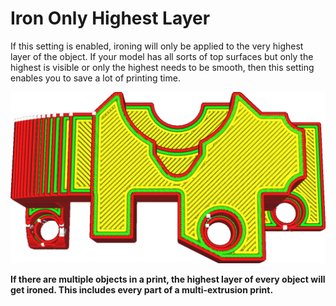 Iron Only Highest Layer
====
If this setting is enabled, ironing will only be applied to the very highest layer of the object. If your model has all sorts of top surfaces but only the highest is visible or only the highest needs to be smooth, then this setting enables you to save a lot of printing time.

<!--screenshot {
"image_path": "ironing_only_highest_layer.png",
"models": [
    {
        "script": "dial_brace.scad",
        "transformation": ["scale(0.5)"]
    }
],
"camera_position": [0, 14, 83],
"settings": {
    "layer_height": 0.2,
    "ironing_enabled": true,
    "ironing_only_highest_layer": true
},
"colours": 64
}-->
![The semicircle in the lower layer does not get ironed](images/ironing_only_highest_layer.png)

**If there are multiple objects in a print, the highest layer of every object will get ironed. This includes every part of a multi-extrusion print.**